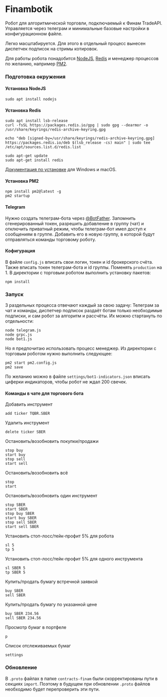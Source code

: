 # Finambotik

Робот для алгоритмической торговли, подключаемый к Финам TradeAPI.
Управляется через телеграм и минимальные базовые настройки в конфигурационном файле.

Легко масштабируется. Для этого в отдельный процесс вынесен диспетчек подписок на стримы котировок.

Для работы робота понадобится [NodeJS](https://nodejs.org/en/download), [Redis](https://redis.io/docs/getting-started/) и менеджер процессов по желанию, например [PM2](https://pm2.keymetrics.io/docs/usage/quick-start/).

### Подготовка окружения

#### Установка NodeJS
```
sudo apt install nodejs
```

#### Установка Redis
```
sudo apt install lsb-release
curl -fsSL https://packages.redis.io/gpg | sudo gpg --dearmor -o /usr/share/keyrings/redis-archive-keyring.gpg

echo "deb [signed-by=/usr/share/keyrings/redis-archive-keyring.gpg] https://packages.redis.io/deb $(lsb_release -cs) main" | sudo tee /etc/apt/sources.list.d/redis.list

sudo apt-get update
sudo apt-get install redis
```
[Документация по установке](https://redis.io/docs/getting-started/installation/) для Windows и macOS.

#### Установка PM2
```
npm install pm2@latest -g
pm2 startup
```

#### Telegram

Нужно создать телеграм-бота через [@BotFather](https://t.me/BotFather). Запомнить сгенерированный токен, разрешить добавление в группу (чат) и отключить приватный режим, чтобы телеграм-бот имел доступ к сообщениям в группе.
Добавить его в новую группу, в которой будут отправляться команды торговому роботу.
 
#### Кофигурация

В файле `config.js` вписать свои логин, токен и id брокерского счёта.
Также вписать токен телеграм-бота и id группы. Поменять `production` на 1.
В директории с торговым роботом выполнить установку пакетов:
```
npm install
```

### Запуск

3 раздельных процесса отвечают каждый за свою задачу:
Телеграм за чат и команды, диспетчер подписок раздаёт ботам только необходимые подписки, и сам робот за алгоритм и рассчёты. 
Их можно стартануть по отдельности:
```
node telegram.js
node grpc.js
node bot1.js
```

Но я предпочитаю использовать процесс менеджер. Из директории с торговым роботом нужно выполнить следующее:
```
pm2 start pm2.config.js
pm2 save
```

По желанию можно в файле `settings/bot1-indicators.json` вписать циферки индикаторов, чтобы робот не ждал 200 свечек.

#### Команды в чате для торгового бота

Добавить инструмент
```
add ticker TQBR.SBER
```

Удалить инструмент
```
delete ticker SBER
```

Остановить/возобновить покупки/продажи
```
stop buy
start buy
stop sell
start sell
```

Остановить/возобновить всё
```
stop
start
```

Остановить/возобновить один инструмент
```
stop SBER
start SBER
stop buy SBER
start buy SBER
stop sell SBER
start sell SBER
```

Установить стоп-лосс/тейк-профит 5% для робота
```
sl 5
tp 5
```

Установить стоп-лосс/тейк-профит 5% для одного инструмента
```
sl SBER 5
tp SBER 5
```

Купить/продать бумагу встречной заявкой
```
buy SBER
sell SBER
```

Купить/продать бумагу по указанной цене 
```
buy SBER 234.56
sell SBER 234.56
```

Просмотр бумаг в портфеле
```
p
```

Список отслеживаемых бумаг
```
settings
```

### Обновление

В `.proto` файлах в папке `contracts-finam` были скорректированы пути в секциях `import`. Поэтому в будущем при обновлении `.proto` файлов необходимо будет перепроверить эти пути.


